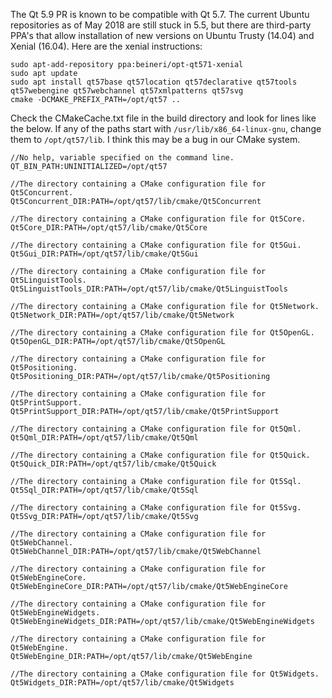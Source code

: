 The Qt 5.9 PR is known to be compatible with Qt 5.7. The current Ubuntu repositories as of May 2018 are still stuck in 5.5, but there are third-party PPA's that allow installation of new versions on Ubuntu Trusty (14.04) and Xenial (16.04). Here are the xenial instructions:

    sudo apt-add-repository ppa:beineri/opt-qt571-xenial
    sudo apt update
    sudo apt install qt57base qt57location qt57declarative qt57tools qt57webengine qt57webchannel qt57xmlpatterns qt57svg
    cmake -DCMAKE_PREFIX_PATH=/opt/qt57 ..

Check the CMakeCache.txt file in the build directory and look for lines like the below. If any of the paths start with `/usr/lib/x86_64-linux-gnu`, change them to `/opt/qt57/lib`. I think this may be a bug in our CMake system.

    //No help, variable specified on the command line.
    QT_BIN_PATH:UNINITIALIZED=/opt/qt57

    //The directory containing a CMake configuration file for Qt5Concurrent.
    Qt5Concurrent_DIR:PATH=/opt/qt57/lib/cmake/Qt5Concurrent

    //The directory containing a CMake configuration file for Qt5Core.
    Qt5Core_DIR:PATH=/opt/qt57/lib/cmake/Qt5Core

    //The directory containing a CMake configuration file for Qt5Gui.
    Qt5Gui_DIR:PATH=/opt/qt57/lib/cmake/Qt5Gui

    //The directory containing a CMake configuration file for Qt5LinguistTools.
    Qt5LinguistTools_DIR:PATH=/opt/qt57/lib/cmake/Qt5LinguistTools

    //The directory containing a CMake configuration file for Qt5Network.
    Qt5Network_DIR:PATH=/opt/qt57/lib/cmake/Qt5Network

    //The directory containing a CMake configuration file for Qt5OpenGL.
    Qt5OpenGL_DIR:PATH=/opt/qt57/lib/cmake/Qt5OpenGL

    //The directory containing a CMake configuration file for Qt5Positioning.
    Qt5Positioning_DIR:PATH=/opt/qt57/lib/cmake/Qt5Positioning

    //The directory containing a CMake configuration file for Qt5PrintSupport.
    Qt5PrintSupport_DIR:PATH=/opt/qt57/lib/cmake/Qt5PrintSupport

    //The directory containing a CMake configuration file for Qt5Qml.
    Qt5Qml_DIR:PATH=/opt/qt57/lib/cmake/Qt5Qml

    //The directory containing a CMake configuration file for Qt5Quick.
    Qt5Quick_DIR:PATH=/opt/qt57/lib/cmake/Qt5Quick

    //The directory containing a CMake configuration file for Qt5Sql.
    Qt5Sql_DIR:PATH=/opt/qt57/lib/cmake/Qt5Sql

    //The directory containing a CMake configuration file for Qt5Svg.
    Qt5Svg_DIR:PATH=/opt/qt57/lib/cmake/Qt5Svg

    //The directory containing a CMake configuration file for Qt5WebChannel.
    Qt5WebChannel_DIR:PATH=/opt/qt57/lib/cmake/Qt5WebChannel

    //The directory containing a CMake configuration file for Qt5WebEngineCore.
    Qt5WebEngineCore_DIR:PATH=/opt/qt57/lib/cmake/Qt5WebEngineCore

    //The directory containing a CMake configuration file for Qt5WebEngineWidgets.
    Qt5WebEngineWidgets_DIR:PATH=/opt/qt57/lib/cmake/Qt5WebEngineWidgets

    //The directory containing a CMake configuration file for Qt5WebEngine.
    Qt5WebEngine_DIR:PATH=/opt/qt57/lib/cmake/Qt5WebEngine

    //The directory containing a CMake configuration file for Qt5Widgets.
    Qt5Widgets_DIR:PATH=/opt/qt57/lib/cmake/Qt5Widgets